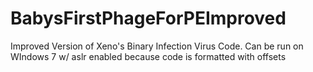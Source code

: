 # BabysFirstPhageForPEImproved
Improved Version of Xeno's Binary Infection Virus Code.  Can be run on WIndows 7 w/ aslr enabled because code is formatted with offsets
